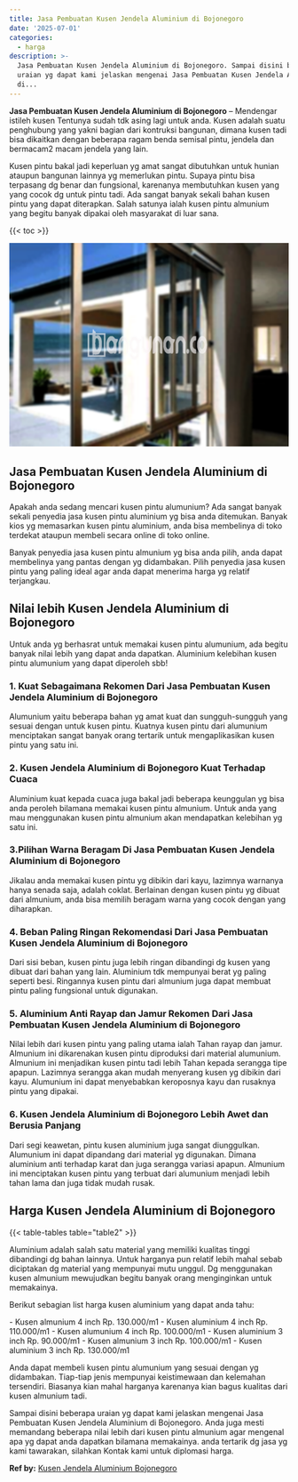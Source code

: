 ```yaml
---
title: Jasa Pembuatan Kusen Jendela Aluminium di Bojonegoro
date: '2025-07-01'
categories:
  - harga
description: >-
  Jasa Pembuatan Kusen Jendela Aluminium di Bojonegoro. Sampai disini beberapa
  uraian yg dapat kami jelaskan mengenai Jasa Pembuatan Kusen Jendela Aluminium
  di...
---
```


**Jasa Pembuatan Kusen Jendela Aluminium di Bojonegoro** – Mendengar istileh kusen Tentunya sudah tdk asing lagi untuk anda. Kusen adalah suatu penghubung yang yakni bagian dari kontruksi bangunan, dimana kusen tadi bisa dikaitkan dengan beberapa ragam benda semisal pintu, jendela dan bermacam2 macam jendela yang lain.

Kusen pintu bakal jadi keperluan yg amat sangat dibutuhkan untuk hunian ataupun bangunan lainnya yg memerlukan pintu. Supaya pintu bisa terpasang dg benar dan fungsional, karenanya membutuhkan kusen yang yang cocok dg untuk pintu tadi. Ada sangat banyak sekali bahan kusen pintu yang dapat diterapkan. Salah satunya ialah kusen pintu almunium yang begitu banyak dipakai oleh masyarakat di luar sana.

{{< toc >}}

![Jasa Pembuatan Kusen Jendela Aluminium di Bojonegoro](/images/harga-kusen-jendela-alumunium-02.png)

## Jasa Pembuatan Kusen Jendela Aluminium di Bojonegoro

Apakah anda sedang mencari kusen pintu alumunium? Ada sangat banyak sekali penyedia jasa kusen pintu aluminium yg bisa anda ditemukan. Banyak kios yg memasarkan kusen pintu aluminium, anda bisa membelinya di toko terdekat ataupun membeli secara online di toko online.

Banyak penyedia jasa kusen pintu almunium yg bisa anda pilih, anda dapat membelinya yang pantas dengan yg didambakan. Pilih penyedia jasa kusen pintu yang paling ideal agar anda dapat menerima harga yg relatif terjangkau.

## Nilai lebih Kusen Jendela Aluminium di Bojonegoro

Untuk anda yg berhasrat untuk memakai kusen pintu alumunium, ada begitu banyak nilai lebih yang dapat anda dapatkan. Aluminium kelebihan kusen pintu alumunium yang dapat diperoleh sbb!

### 1\. Kuat Sebagaimana Rekomen Dari Jasa Pembuatan Kusen Jendela Aluminium di Bojonegoro

Alumunium yaitu beberapa bahan yg amat kuat dan sungguh-sungguh yang sesuai dengan untuk kusen pintu. Kuatnya kusen pintu dari alumunium menciptakan sangat banyak orang tertarik untuk mengaplikasikan kusen pintu yang satu ini.

### 2\. Kusen Jendela Aluminium di Bojonegoro Kuat Terhadap Cuaca

Aluminium kuat kepada cuaca juga bakal jadi beberapa keunggulan yg bisa anda peroleh bilamana memakai kusen pintu almunium. Untuk anda yang mau menggunakan kusen pintu almunium akan mendapatkan kelebihan yg satu ini.

### 3.Pilihan Warna Beragam Di Jasa Pembuatan Kusen Jendela Aluminium di Bojonegoro

Jikalau anda memakai kusen pintu yg dibikin dari kayu, lazimnya warnanya hanya senada saja, adalah coklat. Berlainan dengan kusen pintu yg dibuat dari almunium, anda bisa memilih beragam warna yang cocok dengan yang diharapkan.

### 4\. Beban Paling Ringan Rekomendasi Dari Jasa Pembuatan Kusen Jendela Aluminium di Bojonegoro

Dari sisi beban, kusen pintu juga lebih ringan dibandingi dg kusen yang dibuat dari bahan yang lain. Aluminium tdk mempunyai berat yg paling seperti besi. Ringannya kusen pintu dari almunium juga dapat membuat pintu paling fungsional untuk digunakan.

### 5\. Aluminium Anti Rayap dan Jamur Rekomen Dari Jasa Pembuatan Kusen Jendela Aluminium di Bojonegoro

Nilai lebih dari kusen pintu yang paling utama ialah Tahan rayap dan jamur. Almunium ini dikarenakan kusen pintu diproduksi dari material alumunium. Almunium ini menjadikan kusen pintu tadi lebih Tahan kepada serangga tipe apapun. Lazimnya serangga akan mudah menyerang kusen yg dibikin dari kayu. Alumunium ini dapat menyebabkan keroposnya kayu dan rusaknya pintu yang dipakai.

### 6\. Kusen Jendela Aluminium di Bojonegoro Lebih Awet dan Berusia Panjang

Dari segi keawetan, pintu kusen aluminium juga sangat diunggulkan. Alumunium ini dapat dipandang dari material yg digunakan. Dimana aluminium anti terhadap karat dan juga serangga variasi apapun. Almunium ini menciptakan kusen pintu yang terbuat dari alumunium menjadi lebih tahan lama dan juga tidak mudah rusak.

## Harga Kusen Jendela Aluminium di Bojonegoro

{{< table-tables table="table2" >}}

Aluminium adalah salah satu material yang memiliki kualitas tinggi dibandingi dg bahan lainnya. Untuk harganya pun relatif lebih mahal sebab diciptakan dg material yang mempunyai mutu unggul. Dg menggunakan kusen almunium mewujudkan begitu banyak orang menginginkan untuk memakainya.

Berikut sebagian list harga kusen aluminium yang dapat anda tahu:

\- Kusen almunium 4 inch Rp. 130.000/m1 - Kusen aluminium 4 inch Rp. 110.000/m1 - Kusen alumunium 4 inch Rp. 100.000/m1 - Kusen aluminium 3 inch Rp. 90.000/m1 - Kusen almunium 3 inch Rp. 100.000/m1 - Kusen aluminium 3 inch Rp. 130.000/m1

Anda dapat membeli kusen pintu alumunium yang sesuai dengan yg didambakan. Tiap-tiap jenis mempunyai keistimewaan dan kelemahan tersendiri. Biasanya kian mahal harganya karenanya kian bagus kualitas dari kusen almunium tadi.

Sampai disini beberapa uraian yg dapat kami jelaskan mengenai Jasa Pembuatan Kusen Jendela Aluminium di Bojonegoro. Anda juga mesti memandang beberapa nilai lebih dari kusen pintu almunium agar mengenal apa yg dapat anda dapatkan bilamana memakainya. anda tertarik dg jasa yg kami tawarakan, silahkan Kontak kami untuk diplomasi harga.

**Ref by:** [Kusen Jendela Aluminium Bojonegoro](https://id.wikipedia.org/wiki/Kusen)
